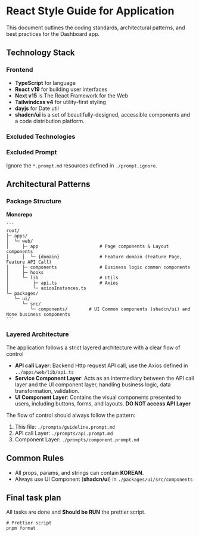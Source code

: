 # React Style Guide for Application

This document outlines the coding standards, architectural patterns, and best practices for the Dashboard app.

## Technology Stack

### Frontend

- **TypeScript** for language
- **React v19** for building user interfaces
- **Next v15** is The React Framework for the Web
- **Tailwindcss v4** for utility-first styling
- **dayjs** for Date util
- **shadcn/ui** is a set of beautifully-designed, accessible components and a code distribution platform.

### Excluded Technologies

### Excluded Prompt

Ignore the `*.prompt.md` resources defined in `./prompt.ignore`.

## Architectural Patterns

### Package Structure

**Monorepo**

    ```
    root/
    ├─ apps/
    │  └─ web/
    │     ├─ app                       # Page components & Layout components
    │     │  └─ {domain}               # Feature domain (Feature Page, Feature API Call)
    │     ├─ components                # Business logic common components
    │     ├─ hooks
    │     └─ lib                       # Utils
    │         ├─ api.ts                # Axios
    │         └─ axiosInstances.ts
    └─ packages/
       └─ ui/
          └─ src/
             └─ components/        # UI Common components (shadcn/ui) and None business components
    ```

### Layered Architecture

The application follows a strict layered architecture with a clear flow of control

- **API call Layer**: Backend Http request API call, use the Axios defined in `../apps/web/lib/api.ts`
- **Service Component Layer**: Acts as an intermediary between the API call layer and the UI component layer, handling business logic, data transformation, validation.
- **UI Component Layer**: Contains the visual components presented to users, including buttons, forms, and layouts.
  **DO NOT access API Layer**

The flow of control should always follow the pattern:

1. This file: `./prompts/guideline.prompt.md`
2. API call Layer: `./prompts/api.prompt.md`
3. Component Layer: `./prompts/component.prompt.md`

## Common Rules

- All props, params, and strings can contain **KOREAN**.
- Always use UI Component (**shadcn/ui**) in `./packages/ui/src/components`

## Final task plan

All tasks are done and **Should be RUN** the prettier script.

```shell
# Prettier script
pnpm format
```
